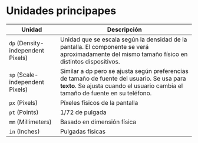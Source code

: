 # Unidades principapes

| Unidad                            | Descripción                                                                                                                                                                   |
| --------------------------------- | ----------------------------------------------------------------------------------------------------------------------------------------------------------------------------- |
| `dp` (Density-independent Pixels) | Unidad que se escala según la densidad de la pantalla. El componente se verá aproximadamente del mismo tamaño físico en distintos dispositivos.                               |
| `sp` (Scale-independent Pixels)   | Similar a dp pero se ajusta según preferencias de tamaño de fuente del usuario. Se usa para **texto**. Se ajusta cuando el usuario cambia el tamaño de fuente en su teléfono. |
| `px` (Pixels)                     | Píxeles físicos de la pantalla                                                                                                                                                |
| `pt` (Points)                     | 1/72 de pulgada                                                                                                                                                               |
| `mm` (Millimeters)                | Basado en dimensión física                                                                                                                                                    |
| `in` (Inches)                     | Pulgadas físicas                                                                                                                                                              |
